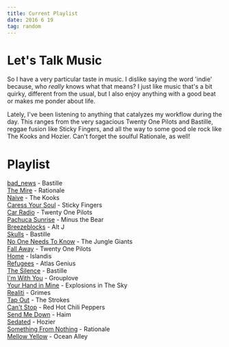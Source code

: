 ```yaml
---
title: Current Playlist
date: 2016 6 19
tag: random
---
```


# Let's Talk Music
So I have a very particular taste in music. I dislike saying the
word 'indie' because, who *really* knows what that means? I just
like music that's a bit quirky, different from the usual, but I
also enjoy anything with a good beat or makes me ponder about
life.  

Lately, I've been listening to anything that catalyzes my 
workflow during the day. This ranges from the very sagacious 
Twenty One Pilots and Bastille, reggae fusion like Sticky 
Fingers, and all the way to some good ole rock like The 
Kooks and Hozier. Can't forget the soulful Rationale, as well!  

# Playlist
[bad_news](https://www.youtube.com/watch?v=jtVPa5baudI) - Bastille  
[The Mire](https://www.youtube.com/watch?v=2DS90vz6f-w) - Rationale  
[Naive](https://www.youtube.com/watch?v=jkaMiaRLgvY) - The Kooks  
[Caress Your Soul](https://www.youtube.com/watch?v=mgq8EA82T-Q) - Sticky Fingers  
[Car Radio](https://www.youtube.com/watch?v=92XVwY54h5k) - Twenty One Pilots  
[Pachuca Sunrise](https://www.youtube.com/watch?v=hM_-L4tOQkg) - Minus the Bear  
[Breezeblocks](https://www.youtube.com/watch?v=rVeMiVU77wo) - Alt J  
[Skulls](https://www.youtube.com/watch?v=Dq8qvSFJfBw) - Bastille  
[No One Needs To Know](https://www.youtube.com/watch?v=bjcO1KjPoJ8) - The Jungle Giants  
[Fall Away](https://www.youtube.com/watch?v=uui58utbGsU) - Twenty One Pilots  
[Home](https://www.youtube.com/watch?v=CLtwSq7fJiE) - Islandis  
[Refugees](https://www.youtube.com/watch?v=75dj5EGdxL4) - Atlas Genius  
[The Silence](https://www.youtube.com/watch?v=00p2FW7ZLVo) - Bastille  
[I'm With You](https://www.youtube.com/watch?v=NdB296pKdPI) - Grouplove  
[Your Hand in Mine](://www.youtube.com/watch?v=JzIK5FaC38w) - Explosions in The Sky  
[Realiti](https://www.youtube.com/watch?v=N9XKLqGqwLA) - Grimes  
[Tap Out](https://www.youtube.com/watch?v=-7PINAYE4z4) - The Strokes  
[Can't Stop](https://www.youtube.com/watch?v=BfOdWSiyWoc) - Red Hot Chili Peppers  
[Send Me Down](https://www.youtube.com/watch?v=vMpeX0W6LTE) - Haim  
[Sedated](https://www.youtube.com/watch?v=5_JUReD3QoE) - Hozier  
[Something From Nothing](https://www.youtube.com/watch?v=VpT-6SQFx2g) - Rationale  
[Mellow Yellow](https://www.youtube.com/watch?v=NghU2kMcepQ) - Ocean Alley  

